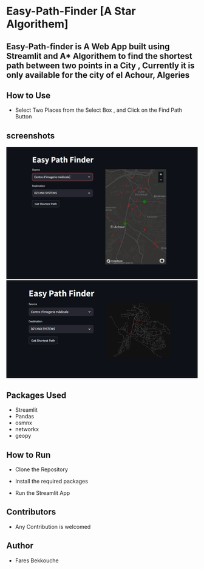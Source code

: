 # Easy-Path-Finder [A Star Algorithem]

## Easy-Path-finder is A Web App built using Streamlit and A* Algorithem to find the shortest path between two points in a City , Currently it is only available for the city of el Achour, Algeries

## How to Use

- Select Two Places from the Select Box , and Click on the Find Path Button

## screenshots

![image1](images/1.png)
![image2](images/2.png)

## Packages Used

- Streamlit
- Pandas
- osmnx
- networkx
- geopy

## How to Run

- Clone the Repository

- Install the required packages

- Run the Streamlit App

## Contributors

- Any Contribution is welcomed

## Author

- Fares Bekkouche
